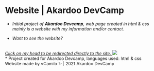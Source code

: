 <h1>Website | Akardoo DevCamp</h1>

 + *Initial project of <b>Akardoo Devcamp</b>, web page created in html & css mainly is a website with my information and/or contact.*
 - *Want to see the website?*
<br>
<a href="https://vcamilx.github.io/website/index.html" target="_BLANK">
<i>Click on my head to be redirected directly to the site. </i>
<img src="https://minotar.net/helm/vCamilo/16.png"></img>
</a>
<br>
 * Project created for Akardoo Devcamp, languages used: html & css
<br>
Website made by vCamilo ✨ | 2021 Akardoo DevCamp
